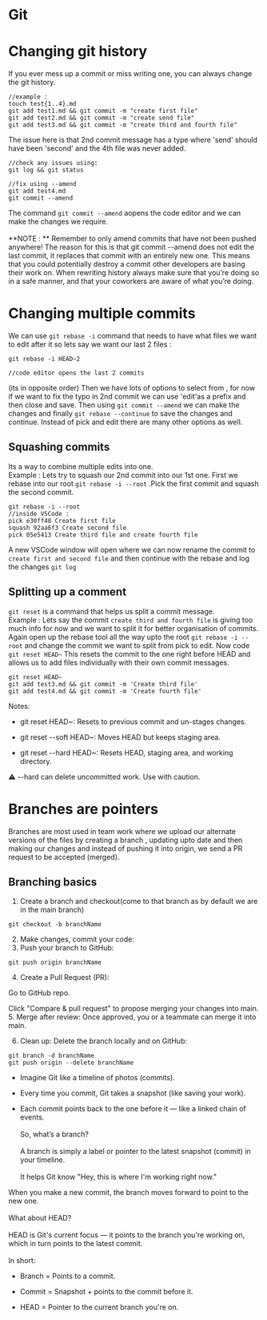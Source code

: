 # Git 
# Changing git history 
If you ever mess up a commit or miss writing one, you can always change the git history. 

```
//example : 
touch test{1..4}.md
git add test1.md && git commit -m "create first file"
git add test2.md && git commit -m "create send file"
git add test3.md && git commit -m "create third and fourth file"
```
The issue here is that 2nd commit message has a type where 'send' should have been 'second' and the 4th file was never added.
```
//check any issues using:
git log && git status

//fix using --amend
git add test4.md
git commit --amend
```
The command `git commit --amend` aopens the code editor and we can make the changes we require. <br><br>
**NOTE : ** Remember to only amend commits that have not been pushed anywhere! The reason for this is that git commit --amend does not edit the last commit, it replaces that commit with an entirely new one. This means that you could potentially destroy a commit other developers are basing their work on. When rewriting history always make sure that you’re doing so in a safe manner, and that your coworkers are aware of what you’re doing.
# Changing multiple commits 
We can use `git rebase -i` command that needs to have what files we want to edit after it so lets say we want our last 2 files : 
```
git rebase -i HEAD~2

//code editor opens the last 2 commits 
```
(its in opposite order)
Then we have lots of options to select from , for now if we want to fix the typo in 2nd commit we can use 'edit'as a prefix and then close and save. Then using 
`git commit --amend` we can make the changes and finally `git rebase --continue` to save the changes and continue. Instead of pick and edit there are many other options as well. 
## Squashing commits
Its a way to combine multiple edits into one. <br>
Example : Lets try to squash our 2nd commit into our 1st one. First we rebase into our root `git rebase -i --root` .Pick the first commit and squash the second commit.
```
git rebase -i --root
//inside VSCode :
pick e30ff48 Create first file
squash 92aa6f3 Create second file
pick 05e5413 Create third file and create fourth file
```
A new VSCode window will open where we can now  rename the commit to `create first and second file` and then continue with the rebase and log the changes `git log`
## Splitting up a comment 
`git reset` is a command that helps us split a commit message. 
<br>Example : Lets say the commit `create third and fourth file` is giving too much info for now and we want to split it for better organisation of commits.<br>
Again open up the rebase tool all the way upto the root `git rebase -i --root` and change the commit we want to split from pick to edit. Now code `git reset HEAD~` This resets the commit to the one right before HEAD and allows us to add files individually with their own commit messages.
```
git reset HEAD~
git add test3.md && git commit -m 'Create third file'
git add test4.md && git commit -m 'Create fourth file'

```
Notes: 
- git reset HEAD~: Resets to previous commit and un-stages changes.

- git reset --soft HEAD~: Moves HEAD but keeps staging area.

- git reset --hard HEAD~: Resets HEAD, staging area, and working directory.

⚠️ --hard can delete uncommitted work. Use with caution.
# Branches are pointers
Branches are most used in team work where we upload our alternate versions of the files by creating a branch , updating upto date and then making our changes and instead of pushing it into origin, we send a PR request to be accepted (merged).
## Branching basics
1. Create a branch and checkout(come to that branch as by default we are in the main branch)
```
git checkout -b branchName
```
2. Make changes, commit your code:
3. Push your branch to GitHub:
```
git push origin branchName
```
4. Create a Pull Request (PR):

Go to GitHub repo.

Click "Compare & pull request" to propose merging your changes into main.
5. Merge after review:
Once approved, you or a teammate can merge it into main.

6. Clean up:
Delete the branch locally and on GitHub:
```
git branch -d branchName
git push origin --delete branchName
```

- Imagine Git like a timeline of photos (commits).
- Every time you commit, Git takes a snapshot (like saving your work).

- Each commit points back to the one before it — like a linked chain of events.
<br><br>
So, what’s a branch?
<br><br>A branch is simply a label or pointer to the latest snapshot (commit) in your timeline.
<br><br>
It helps Git know "Hey, this is where I'm working right now."

When you make a new commit, the branch moves forward to point to the new one.
<br><br>
What about HEAD?
<br><br>
HEAD is Git's current focus — it points to the branch you're working on, which in turn points to the latest commit.
<br><br>
In short:
- Branch = Points to a commit.

- Commit = Snapshot + points to the commit before it.

- HEAD = Pointer to the current branch you're on.
